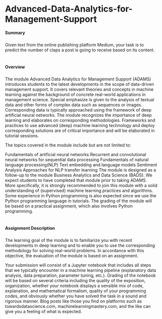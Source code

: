 # Advanced-Data-Analytics-for-Management-Support
**Summary**
###
Given text from the online publishing platform Medium, your task is to predict the number of claps a post is going to receive based on its content.
#
**Overview**
###
The module Advanced Data Analytics for Management Support (ADAMS) introduces students to the latest developments in the scope of data-driven management support. It covers relevant theories and concepts in machine learning against the background of concrete real-world applications in management science. Special emphasize is given to the analysis of textual data and other forms of complex data such as sequences or images. Corresponding data is typically approached using the framework of deep artificial neural networks. The module recognizes the importance of deep learning and elaborates on corresponding methodologies. Frameworks and practices to use advanced (deep) machine learning technology and deploy corresponding solutions are of critical importance and will be elaborated in tutorial sessions.

The topics covered in the module include but are not limited to:

Fundamentals of artificial neural networks
Recurrent and convolutional neural networks for sequential data processing
Fundamentals of natural language processing(NLP)
Text embedding and language models
Sentiment Analysis
Approaches for NLP transfer learning
The module is designed as a follow-up to the module Business Analytics and Data Science (BADS). We expect students to have completed that module prior to taking ADAMS. More specifically, it is strongly recommended to join this module with a solid understanding of  (supervised) machine learning practices and algorithms. Some experience in Python programming is also expected since we use the Python programming language in tutorials. The grading of the module will be based on a practical assignment, which also involves Python programming.
#
**Assignment Description**
###
The learning goal of the module is to familiarize you with recent developments in deep learning and to enable you to use the corresponding methodology for solving real-world problems. In accordance with this objective, the evaluation of the module is based on an assignment.

Your submission will consist of a Jupyter notebook that includes all steps that we typically encounter in a machine learning pipeline (explanatory data analysis, data preparation, parameter tuning, etc.). Grading of the notebook will be based on several criteria including the quality of the exposition, organization, whether your notebook displays a sensible mix of code, explanation, and mathematical formalism, quality of your programming codes, and obviously whether you have solved the task in a sound and rigorous manner. Blog posts like those you find on platforms such as towardsdatascience.com, machinelearningmastery.com, and the like can give you a feeling of what is expected. 
